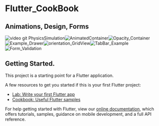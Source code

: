 # Flutter_CookBook 

## Animations, Design, Forms 

![video git PhysicsSimulation](https://user-images.githubusercontent.com/26884820/78319346-581d6e00-753d-11ea-98d0-e531d0f4ab7a.gif)![AnimatedContainer](https://user-images.githubusercontent.com/26884820/78321240-c8c68980-7541-11ea-9fdc-bc260c31112e.gif)![Opacity_Container](https://user-images.githubusercontent.com/26884820/78372710-fd692e00-759f-11ea-9d00-de01395762ac.gif)![Example_Drawer](https://user-images.githubusercontent.com/26884820/78571836-115d9b80-77fd-11ea-9462-ab09c073e417.gif)![orientation_GridView](https://user-images.githubusercontent.com/26884820/78605127-5ef3fb80-7831-11ea-8bdc-8bc6ba4d9e58.gif)![TabBar_Example](https://user-images.githubusercontent.com/26884820/78739466-b1651300-792a-11ea-993e-1f15ec73d85e.gif)![Form_Validation](https://user-images.githubusercontent.com/26884820/78809160-dbefb400-799c-11ea-9f09-276e0dc4e84e.gif)






## Getting Started.

This project is a starting point for a Flutter application.

A few resources to get you started if this is your first Flutter project:

- [Lab: Write your first Flutter app](https://flutter.dev/docs/get-started/codelab)
- [Cookbook: Useful Flutter samples](https://flutter.dev/docs/cookbook)

For help getting started with Flutter, view our
[online documentation](https://flutter.dev/docs), which offers tutorials,
samples, guidance on mobile development, and a full API reference.
